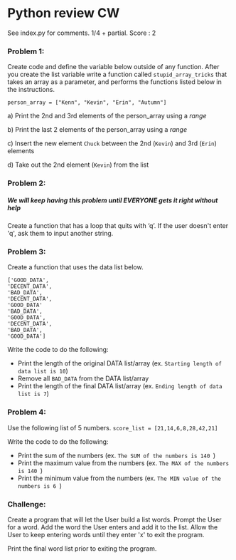 # Python review CW
See index.py for comments. 1/4 + partial. Score : 2
### Problem 1:
Create code and define the variable below outside of any function. After you create the list variable write a function called ```stupid_array_tricks``` that takes an array as a parameter, and performs the functions listed below in the instructions. 

```
person_array = ["Kenn", "Kevin", "Erin", "Autumn"]
```
a) Print the 2nd and 3rd elements of the person_array using a *range*

b) Print the last 2 elements of the person_array using a *range*

c) Insert the new element ```Chuck``` between the 2nd (```Kevin```) and 3rd (```Erin```) elements

d) Take out the 2nd element (```Kevin```) from the list

### Problem 2:
##### We will keep having this problem until EVERYONE gets it right without help
Create a function that has a loop that quits with ‘q’. If the user doesn't enter 'q', ask them to input another string.

### Problem 3:
Create a function that uses the data list below.
```
['GOOD_DATA',
'DECENT_DATA',
'BAD_DATA',
'DECENT_DATA',
'GOOD_DATA'
'BAD_DATA',
'GOOD_DATA',
'DECENT_DATA',
'BAD_DATA',
'GOOD_DATA']
```

Write the code to do the following:
* Print the length of the original DATA list/array (ex. ```Starting length of data list is 10```)
* Remove all ```BAD_DATA``` from the DATA list/array 
* Print the length of the final DATA list/array (ex. ```Ending length of data list is 7```)

### Problem 4:
Use the following list of 5 numbers. 
```score_list = [21,14,6,8,28,42,21]```


Write the code to do the following:
* Print the sum of the numbers (ex. ```The SUM of the numbers is 140 ```)
* Print the maximum value from the numbers (ex. ```The MAX of the numbers is 140 ```)
* Print the minimum value from the numbers (ex. ```The MIN value of the numbers is 6 ```)


### Challenge:
Create a program that will let the User build a list words. Prompt the User for a word. Add the word the User enters and add it to the list. Allow the User to keep entering words until they enter 'x' to exit the program.

Print the final word list prior to exiting the program.
